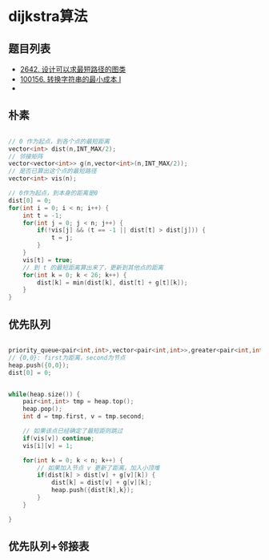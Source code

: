# dijkstra算法

## 题目列表

- [2642. 设计可以求最短路径的图类](https://leetcode.cn/problems/design-graph-with-shortest-path-calculator/)
- [100156. 转换字符串的最小成本 I](https://leetcode.cn/problems/minimum-cost-to-convert-string-i/)
- 

## 朴素

```c++

// 0 作为起点，到各个点的最短距离
vector<int> dist(n,INT_MAX/2);
// 邻接矩阵
vector<vector<int>> g(n,vector<int>(n,INT_MAX/2));
// 是否已算出这个点的最短路径
vector<int> vis(n);

// 0作为起点，到本身的距离是0
dist[0] = 0;
for(int i = 0; i < n; i++) {
    int t = -1;
    for(int j = 0; j < n; j++) {
        if(!vis[j] && (t == -1 || dist[t] > dist[j])) {
            t = j;
        }
    }
    vis[t] = true;
    // 到 t 的最短距离算出来了，更新到其他点的距离
    for(int k = 0; k < 26; k++) {
        dist[k] = min(dist[k], dist[t] + g[t][k]);
    }
}
```

## 优先队列

```c++

priority_queue<pair<int,int>,vector<pair<int,int>>,greater<pair<int,int>>> heap;
// {0,0}: first为距离，second为节点
heap.push({0,0});
dist[0] = 0;


while(heap.size()) {
    pair<int,int> tmp = heap.top();
    heap.pop();
    int d = tmp.first, v = tmp.second;

    // 如果该点已经确定了最短距则跳过
    if(vis[v]) continue;
    vis[i][v] = 1;

    for(int k = 0; k < n; k++) {
        // 如果加入节点 v 更新了距离，加入小顶堆
        if(dist[k] > dist[v] + g[v][k]) {
            dist[k] = dist[v] + g[v][k];
            heap.push({dist[k],k});
        }
    }

}
```

## 优先队列+邻接表